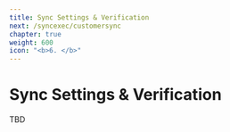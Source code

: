 ```yaml
---
title: Sync Settings & Verification
next: /syncexec/customersync
chapter: true
weight: 600
icon: "<b>6. </b>"
---
```




# Sync Settings & Verification

TBD
